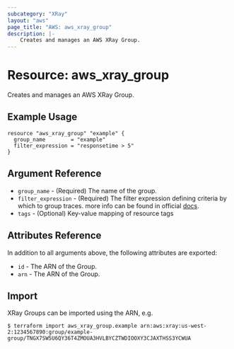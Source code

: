 ```yaml
---
subcategory: "XRay"
layout: "aws"
page_title: "AWS: aws_xray_group"
description: |-
    Creates and manages an AWS XRay Group.
---
```


# Resource: aws_xray_group

Creates and manages an AWS XRay Group.

## Example Usage

```hcl
resource "aws_xray_group" "example" {
  group_name        = "example"
  filter_expression = "responsetime > 5"
}
```

## Argument Reference

* `group_name` - (Required) The name of the group.
* `filter_expression` - (Required) The filter expression defining criteria by which to group traces. more info can be found in official [docs](https://docs.aws.amazon.com/xray/latest/devguide/xray-console-filters.html).
* `tags` - (Optional) Key-value mapping of resource tags

## Attributes Reference

In addition to all arguments above, the following attributes are exported:

* `id` - The ARN of the Group.
* `arn` - The ARN of the Group.

## Import

XRay Groups can be imported using the ARN, e.g.

```
$ terraform import aws_xray_group.example arn:aws:xray:us-west-2:1234567890:group/example-group/TNGX7SW5U6QY36T4ZMOUA3HVLBYCZTWDIOOXY3CJAXTHSS3YCWUA
```

